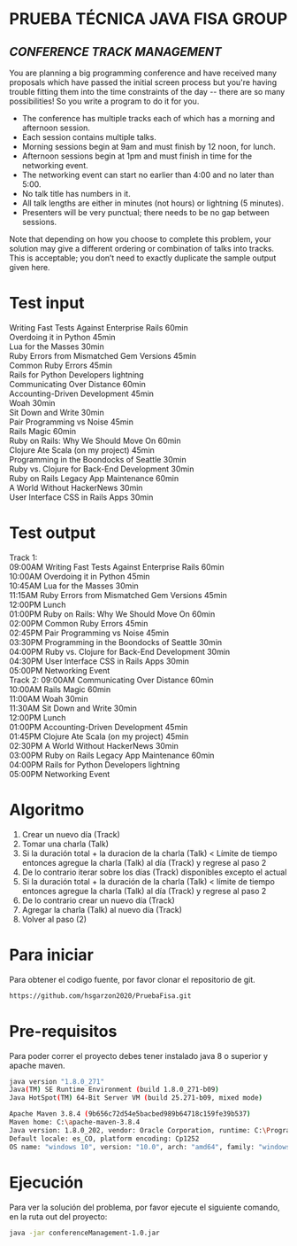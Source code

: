 # PRUEBA TÉCNICA JAVA FISA GROUP

## _CONFERENCE TRACK MANAGEMENT_ 

You are planning a big programming conference and have received many proposals which have passed the initial 
screen process but you're having trouble fitting them into the time constraints of the day -- there are so many possibilities! 
So you write a program to do it for you.

- The conference has multiple tracks each of which has a morning and afternoon session.
- Each session contains multiple talks.
- Morning sessions begin at 9am and must finish by 12 noon, for lunch.
- Afternoon sessions begin at 1pm and must finish in time for the networking event.
- The networking event can start no earlier than 4:00 and no later than 5:00.
- No talk title has numbers in it.
- All talk lengths are either in minutes (not hours) or lightning (5 minutes).
- Presenters will be very punctual; there needs to be no gap between sessions.

Note that depending on how you choose to complete this problem, your solution may give a different ordering or combination of talks into tracks. 
This is acceptable; you don’t need to exactly duplicate the sample output given here.

# Test input
Writing Fast Tests Against Enterprise Rails 60min  
Overdoing it in Python 45min  
Lua for the Masses 30min  
Ruby Errors from Mismatched Gem Versions 45min  
Common Ruby Errors 45min  
Rails for Python Developers lightning  
Communicating Over Distance 60min  
Accounting-Driven Development 45min  
Woah 30min  
Sit Down and Write 30min  
Pair Programming vs Noise 45min  
Rails Magic 60min  
Ruby on Rails: Why We Should Move On 60min  
Clojure Ate Scala (on my project) 45min  
Programming in the Boondocks of Seattle 30min  
Ruby vs. Clojure for Back-End Development 30min  
Ruby on Rails Legacy App Maintenance 60min  
A World Without HackerNews 30min  
User Interface CSS in Rails Apps 30min  
 
# Test output  
Track 1:  
09:00AM Writing Fast Tests Against Enterprise Rails 60min  
10:00AM Overdoing it in Python 45min  
10:45AM Lua for the Masses 30min  
11:15AM Ruby Errors from Mismatched Gem Versions 45min  
12:00PM Lunch  
01:00PM Ruby on Rails: Why We Should Move On 60min  
02:00PM Common Ruby Errors 45min  
02:45PM Pair Programming vs Noise 45min  
03:30PM Programming in the Boondocks of Seattle 30min  
04:00PM Ruby vs. Clojure for Back-End Development 30min  
04:30PM User Interface CSS in Rails Apps 30min  
05:00PM Networking Event  
Track 2:
09:00AM Communicating Over Distance 60min  
10:00AM Rails Magic 60min  
11:00AM Woah 30min  
11:30AM Sit Down and Write 30min  
12:00PM Lunch  
01:00PM Accounting-Driven Development 45min  
01:45PM Clojure Ate Scala (on my project) 45min  
02:30PM A World Without HackerNews 30min  
03:00PM Ruby on Rails Legacy App Maintenance 60min  
04:00PM Rails for Python Developers lightning  
05:00PM Networking Event  

# Algoritmo
1. Crear un nuevo día (Track)  
2. Tomar una charla (Talk)  
3. Si la duración total + la duracion de la charla (Talk) < Límite de tiempo entonces agregue la charla (Talk) al día (Track) y regrese al paso 2    
4. De lo contrario iterar sobre los días (Track) disponibles excepto el actual  
5. Si la duración total + la duración de la charla (Talk) < límite de tiempo entonces agregue la charla (Talk) al día (Track) y regrese al paso 2    
6. De lo contrario crear un nuevo día (Track)  
7. Agregar la charla (Talk) al nuevo día (Track)  
8. Volver al paso (2)

# Para iniciar  
Para obtener el codigo fuente, por favor clonar el repositorio de git.
```sh
https://github.com/hsgarzon2020/PruebaFisa.git
```
# Pre-requisitos  
Para poder correr el proyecto debes tener instalado java 8 o superior y apache maven.
```sh
java version "1.8.0_271"
Java(TM) SE Runtime Environment (build 1.8.0_271-b09)
Java HotSpot(TM) 64-Bit Server VM (build 25.271-b09, mixed mode)
```
```sh
Apache Maven 3.8.4 (9b656c72d54e5bacbed989b64718c159fe39b537)
Maven home: C:\apache-maven-3.8.4
Java version: 1.8.0_202, vendor: Oracle Corporation, runtime: C:\Program Files\Java\jdk1.8.0_202\jre
Default locale: es_CO, platform encoding: Cp1252
OS name: "windows 10", version: "10.0", arch: "amd64", family: "windows"
```
# Ejecución
Para ver la solución del problema, por favor ejecute el siguiente comando, en la ruta out del proyecto:
```sh
java -jar conferenceManagement-1.0.jar
```
